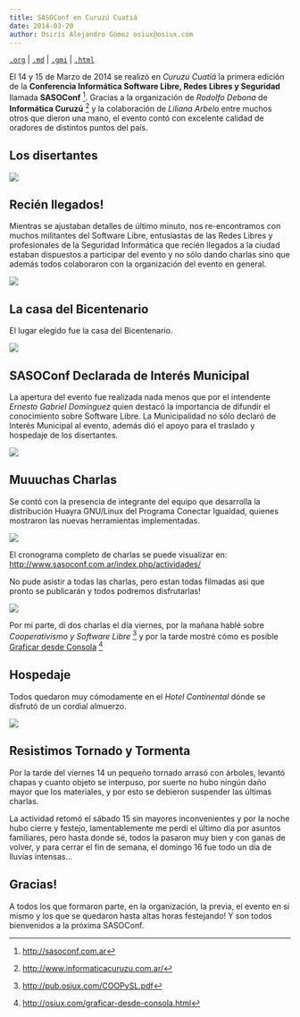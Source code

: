 ```yaml
---
title: SASOConf en Curuzú Cuatiá
date: 2014-03-20
author: Osiris Alejandro Gómez osiux@osiux.com
---
```


[`.org`](https://gitlab.com/osiux/osiux.gitlab.io/-/raw/master/2014-03-14-saso-conf-curuzu-cuatia.org) |
[`.md`](https://gitlab.com/osiux/osiux.gitlab.io/-/raw/master/2014-03-14-saso-conf-curuzu-cuatia.md) |
[`.gmi`](gemini://gmi.osiux.com/2014-03-14-saso-conf-curuzu-cuatia.gmi) |
[`.html`](https://osiux.gitlab.io/2014-03-14-saso-conf-curuzu-cuatia.html)

El 14 y 15 de Marzo de 2014 se realizó en *Curuzú Cuatiá* la primera
edición de la **Conferencia Informática Software Libre, Redes Libres y
Seguridad** llamada **SASOConf** [^1]. Gracias a la organización de
*Rodolfo Debona* de **Informática Curuzú** [^2] y la colaboración de
*Liliana Arbelo* entre muchos otros que dieron una mano, el evento contó
con excelente calidad de oradores de distintos puntos del país.

## Los disertantes

[![](https://osiux.com/tmb/sasoconf/SASOConf-2014-03-14-1143-d2c88a.jpg)](https://osiux.com/img/sasoconf/SASOConf-2014-03-14-1143-d2c88a.jpg)

## Recién llegados!

Mientras se ajustaban detalles de último minuto, nos re-encontramos con
muchos militantes del Software Libre, entusiastas de las Redes Libres y
profesionales de la Seguridad Informática que recién llegados a la
ciudad estaban dispuestos a participar del evento y no sólo dando
charlas sino que además todos colaboraron con la organización del evento
en general.

[![](https://osiux.com/tmb/sasoconf/SASOConf-2014-03-14-0842-b95560.jpg)](https://osiux.com/img/sasoconf/SASOConf-2014-03-14-0842-b95560.jpg)

## La casa del Bicentenario

El lugar elegido fue la casa del Bicentenario.

[![](https://osiux.com/tmb/sasoconf/SASOConf-2014-03-14-0845-42a761.jpg)](https://osiux.com/img/sasoconf/SASOConf-2014-03-14-0845-42a761.jpg)

## SASOConf Declarada de Interés Municipal

La apertura del evento fue realizada nada menos que por el intendente
*Ernesto Gabriel Domínguez* quien destacó la importancia de difundir el
conocimiento sobre Software Libre. La Municipalidad no sólo declaró de
Interés Municipal al evento, además dió el apoyo para el traslado y
hospedaje de los disertantes.

[![](https://osiux.com/tmb/sasoconf/SASOConf-2014-03-14-0926-94bfdd.jpg)](https://osiux.com/img/sasoconf/SASOConf-2014-03-14-0926-94bfdd.jpg)

## Muuuchas Charlas

Se contó con la presencia de integrante del equipo que desarrolla la
distribución Huayra GNU/Linux del Programa Conectar Igualdad, quienes
mostraron las nuevas herramientas implementadas.

[![](https://osiux.com/tmb/sasoconf/SASOConf-2014-03-14-1033-7b5ac1.jpg)](https://osiux.com/img/sasoconf/SASOConf-2014-03-14-1033-7b5ac1.jpg)

El cronograma completo de charlas se puede visualizar en:
<http://www.sasoconf.com.ar/index.php/actividades/>

No pude asistir a todas las charlas, pero estan todas filmadas asi que
pronto se publicarán y todos podremos disfrutarlas!

[![](https://osiux.com/tmb/sasoconf/SASOConf-2014-03-14-1102-f8b526.jpg)](https://osiux.com/img/sasoconf/SASOConf-2014-03-14-1102-f8b526.jpg)

Por mi parte, dí dos charlas el día viernes, por la mañana hablé sobre
*Cooperativismo y Software Libre* [^3] y por la tarde mostré cómo es
posible [Graficar desde Consola](graficar-desde-consola) [^4]

## Hospedaje

Todos quedaron muy cómodamente en el *Hotel Continental* dónde se
disfrutó de un cordial almuerzo.

[![](https://osiux.com/tmb/sasoconf/SASOConf-2014-03-14-1215-144531.jpg)](https://osiux.com/img/sasoconf/SASOConf-2014-03-14-1215-144531.jpg)

## Resistimos Tornado y Tormenta

Por la tarde del viernes 14 un pequeño tornado arrasó con árboles,
levantó chapas y cuanto objeto se interpuso, por suerte no hubo ningún
daño mayor que los materiales, y por esto se debieron suspender las
últimas charlas.

La actividad retomó el sábado 15 sin mayores inconvenientes y por la
noche hubo cierre y festejo, lamentablemente me perdí el último día por
asuntos familiares, pero hasta donde sé, todos la pasaron muy bien y con
ganas de volver, y para cerrar el fin de semana, el domingo 16 fue todo
un día de lluvias intensas...

## Gracias!

A todos los que formaron parte, en la organización, la previa, el evento
en si mismo y los que se quedaron hasta altas horas festejando! Y son
todos bienvenidos a la próxima SASOConf.

[^1]: <http://sasoconf.com.ar>

[^2]: <http://www.informaticacuruzu.com.ar/>

[^3]: <http://pub.osiux.com/COOPySL.pdf>

[^4]: <http://osiux.com/graficar-desde-consola.html>
